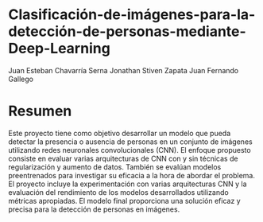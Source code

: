 # Clasificación-de-imágenes-para-la-detección-de-personas-mediante-Deep-Learning

Juan Esteban Chavarría Serna
Jonathan Stiven Zapata
Juan Fernando Gallego

# Resumen
Este proyecto tiene como objetivo desarrollar un modelo que pueda detectar la presencia o ausencia de personas en un conjunto de imágenes utilizando redes neuronales convolucionales (CNN). 
El enfoque propuesto consiste en evaluar varias arquitecturas de CNN con y sin técnicas de regularización y aumento de datos. 
También se evalúan modelos preentrenados para investigar su eficacia a la hora de abordar el problema. El proyecto incluye 
la experimentación con varias arquitecturas CNN y la evaluación del rendimiento de los modelos desarrollados utilizando métricas apropiadas. 
El modelo final proporciona una solución eficaz y precisa para la detección de personas en imágenes.
